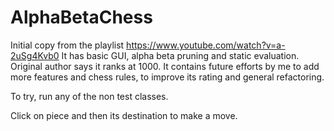 # AlphaBetaChess
Initial copy from the playlist https://www.youtube.com/watch?v=a-2uSg4Kvb0
It has basic GUI, alpha beta pruning and static evaluation. Original author says it ranks at 1000. 
It contains future efforts by me to add more features and chess rules, to improve its rating and general refactoring.

To try, run any of the non test classes.

Click on piece and then its destination to make a move.

